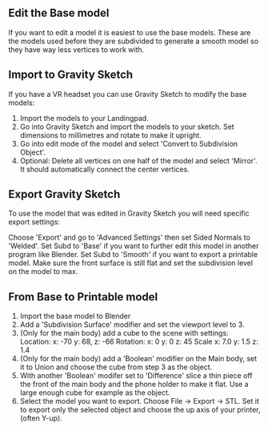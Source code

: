 Edit the Base model
-
If you want to edit a model it is easiest to use the base models. These are the models used before they are subdivided to generate a smooth model so they have way less vertices to work with.

Import to Gravity Sketch
-
If you have a VR headset you can use Gravity Sketch to modify the base models:
1) Import the models to your Landingpad.
2) Go into Gravity Sketch and import the models to your sketch. Set dimensions to millimetres and rotate to make it upright.
3) Go into edit mode of the model and select 'Convert to Subdivision Object'.
4) Optional: Delete all vertices on one half of the model and select 'Mirror'. It should automatically connect the center vertices.

Export Gravity Sketch
-
To use the model that was edited in Gravity Sketch you will need specific export settings:

Choose 'Export' and go to 'Advanced Settings' then set Sided Normals to 'Welded'.
Set Subd to 'Base' if you want to further edit this model in another program like Blender.
Set Subd to 'Smooth' if you want to export a printable model. Make sure the front surface is still flat and set the subdivision level on the model to max.

From Base to Printable model
-
1) Import the base model to Blender
2) Add a 'Subdivision Surface' modifier and set the viewport level to 3.
3) (Only for the main body) add a cube to the scene with settings:
	Location:
	x: -70 y: 68, z: -66
	Rotation:
	x: 0 y: 0 z: 45
	Scale
	x: 7.0 y: 1.5 z: 1.4
4) (Only for the main body) add a 'Boolean' modifier on the Main body, set it to Union and choose the cube from step 3 as the object.
5) With another 'Boolean' modifer set to 'Difference' slice a thin piece off the front of the main body and the phone holder to make it flat. Use a large enough cube for example as the object. 
5) Select the model you want to export. Choose File -> Export -> STL. Set it to export only the selected object and choose the up axis of your printer, (often Y-up).
